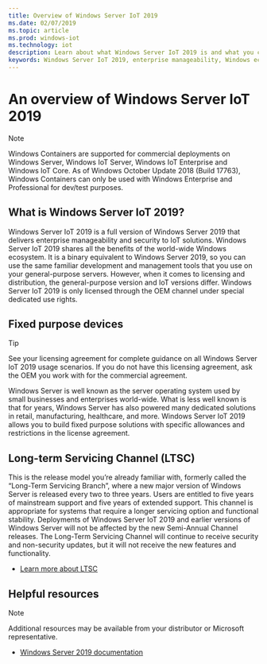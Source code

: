 ```yaml
---
title: Overview of Windows Server IoT 2019
ms.date: 02/07/2019
ms.topic: article
ms.prod: windows-iot
ms.technology: iot
description: Learn about what Windows Server IoT 2019 is and what you can do with it.
keywords: Windows Server IoT 2019, enterprise manageability, Windows ecosystem, IoT
---
```


# An overview of Windows Server IoT 2019

> [!NOTE]
> Windows Containers are supported for commercial deployments on Windows Server, Windows IoT Server, Windows IoT Enterprise and Windows IoT Core.  As of Windows October Update 2018 (Build 17763), Windows Containers can only be used with Windows Enterprise and Professional for dev/test purposes.

## What is Windows Server IoT 2019?
Windows Server IoT 2019 is a full version of Windows Server 2019 that delivers enterprise manageability and security to IoT solutions. Windows Server IoT 2019 shares all the benefits of the world-wide Windows ecosystem. It is a binary equivalent to Windows Server 2019, so you can use the same familiar development and management tools that you use on your general-purpose servers. However, when it comes to licensing and distribution, the general-purpose version and IoT versions differ.  Windows Server IoT 2019 is only licensed through the OEM channel under special dedicated use rights.

## Fixed purpose devices 

> [!TIP]
> See your licensing agreement for complete guidance on all Windows Server IoT 2019 usage scenarios. If you do not have this licensing agreement, ask the OEM you work with for the commercial agreement.

Windows Server is well known as the server operating system used by small businesses and enterprises world-wide. What is less well known is that for years, Windows Server has also powered many dedicated solutions in retail, manufacturing, healthcare, and more. Windows Server IoT 2019 allows you to build fixed purpose solutions with specific allowances and restrictions in the license agreement.

## Long-term Servicing Channel (LTSC)

This is the release model you’re already familiar with, formerly called the “Long-Term Servicing Branch”, where a new major version of Windows Server is released every two to three years. Users are entitled to five years of mainstream support and five years of extended support. This channel is appropriate for systems that require a longer servicing option and functional stability. Deployments of Windows Server IoT 2019 and earlier versions of Windows Server will not be affected by the new Semi-Annual Channel releases. The Long-Term Servicing Channel will continue to receive security and non-security updates, but it will not receive the new features and functionality.

* [Learn more about LTSC](/windows-server/get-started-19/servicing-channels-19#long-term-servicing-channel-ltsc)

## Helpful resources
> [!NOTE]
> Additional resources may be available from your distributor or Microsoft representative.

* [Windows Server 2019 documentation](/windows-server/index)